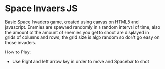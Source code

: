 ﻿# Space Invaers JS
 
 Basic Space Invaders game, created using canvas on HTML5 and javascript. Enemies are spawned randomly in a random interval of time, also the amount of the amount of enemies you get to shoot are displayed in grids of columns and rows, the grid size is algo random so don't go easy on those invaders.
 
 How to Play:
  - Use Right and left arrow key in order to move and Spacebar to shot
